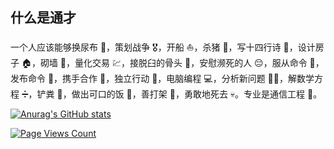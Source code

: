 ## 什么是通才

一个人应该能够换尿布 👶，策划战争 🎖️，开船 ⛵️，杀猪 🐷，写十四行诗 📝，设计房子 🏠，砌墙 🧱，量化交易 💹，接脱臼的骨头 💪，安慰濒死的人 😔，服从命令 👮，发布命令 📢，携手合作 🤝，独立行动 🚶，电脑编程 💻，分析新问题 🕵️‍♀️，解数学方程 ➗，铲粪 💩，做出可口的饭 🍲，善打架 🥊，勇敢地死去 💀。专业是通信工程 📡。

[![Anurag's GitHub stats](https://github-readme-stats.vercel.app/api?username=Trade-Offf&show_icons=true&theme=swift&hide=contribs)](https://github.com/anuraghazra/github-readme-stats)

<div>
  <a href="https://badges.toozhao.com/stats/01H5S1TGMXPF1VRMJHT8EGWKDZ">
    <img src="https://badges.toozhao.com/badges/01H5S1TGMXPF1VRMJHT8EGWKDZ/green.svg" alt="Page Views Count">
  </a>
</div>
